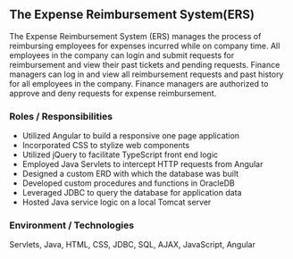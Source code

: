 ## The Expense Reimbursement System(ERS)
The Expense Reimbursement System (ERS) manages the process of reimbursing employees for expenses incurred while on company time. All employees in the company can login and submit requests for reimbursement and view their past tickets and pending requests. Finance managers can log in and view all reimbursement requests and past history for all employees in the company. Finance managers are authorized to approve and deny requests for expense reimbursement.

### Roles / Responsibilities
* Utilized Angular to build a responsive one page application
* Incorporated CSS to stylize web components 
* Utilized jQuery to facilitate TypeScript front end logic
* Employed Java Servlets to intercept HTTP requests from Angular
* Designed a custom ERD with which the database was built
* Developed custom procedures and functions in OracleDB
* Leveraged JDBC to query the database for application data
* Hosted Java service logic on a local Tomcat server
### Environment / Technologies
Servlets, Java, HTML, CSS, JDBC, SQL, AJAX, JavaScript, Angular
